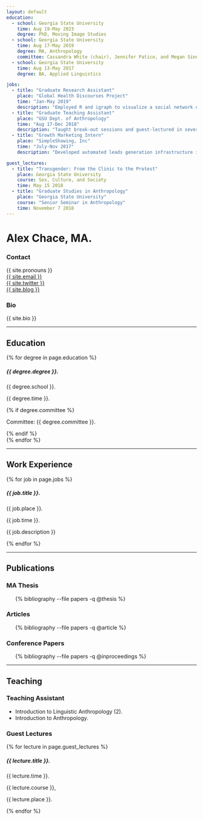 ```yaml
---
layout: default
education:
  - school: Georgia State University
    time: Aug 19-May 2023
    degree: PhD, Moving Image Studies
  - school: Georgia State University
    time: Aug 17-May 2019
    degree: MA, Anthropology
    committee: Cassandra White (chair), Jennifer Patico, and Megan Sinnott
  - school: Georgia State University
    time: Aug 13-May 2017
    degree: BA, Applied Linguistics

jobs:
  - title: "Graduate Research Assistant"
    place: "Global Health Discourses Project"
    time: "Jan-May 2019"
    description: "Employed R and igraph to visualize a social network of global health organizations scraped on organization websites."
  - title: "Graduate Teaching Assistant"
    place: "GSU Dept. of Anthropology"
    time: "Aug 17-Dec 2018"
    description: "Taught break-out sessions and guest-lectured in several introductory Anthropology courses. I also graded papers, tests, and other assignments."
  - title: "Growth Marketing Intern"
    place: "SimpleShowing, Inc"
    time: "July-Nov 2017"
    description: "Developed automated leads generation infrastructure in Python, using data from Zillow and other sources with customized text- and email-based outreach and preferential lead selection. I also assisted in updating company websites and customer-facing infrastructure in React, HTML, and CSS."

guest_lectures:
  - title: "Transgender: From the Clinic to the Protest"
    place: Georgia State University
    course: Sex, Culture, and Society
    time: May 15 2018
  - title: "Graduate Studies in Anthropology"
    place: "Georgia State University"
    course: "Senior Seminar in Anthropology"
    time: November 7 2018
---
```


<h1 class="name">Alex Chace, MA.</h1>
<div class="row">
    <div class="column-left">

<h3>Contact</h3>
<div class="contact">
    <div class="row">
        <div class="column"><i class="fas fa-neuter"></i></div>
        <div class="column">{{ site.pronouns }}</div>
    </div>
    <div class="row">
        <div class="column"><i class="fas fa-envelope"></i></div>
        <div class="column"><a href="mailto:{{ site.email }}">{{ site.email }}</a></div>
    </div>
    <div class="row">
        <div class="column"><i class="fab fa-twitter"></i></div>
        <div class="column"><a href="http://twitter.com/{{ site.twitter }}">{{ site.twitter }}</a></div>
    </div>
    <div class="row">
        <div class="column"><i class="fas fa-blog"></i></div>
        <div class="column"><a href="https://{{ site.blog }}">{{ site.blog }}</a></div>
    </div>
</div>
</div>

<div class="column-right">
    <h3>Bio</h3>
<p class="bio">{{ site.bio }}</p>
</div>

</div>

<hr>

<h2> <i class="fas fa-university"></i> Education</h2>
<div class="items">
    {% for degree in page.education %}
    <div class="item">
        <h5>{{ degree.degree }}.</h5>
        <p class="time">{{ degree.school }}.</p>
        <p class="time">{{ degree.time }}.</p>
        {% if degree.committee %}
            <p class="description">Committee: {{ degree.committee }}.</p>
        {% endif %}
    </div>
    {% endfor %}
</div>
<hr>

<h2><i class="fas fa-briefcase"></i> Work Experience</h2>
<div class="items">
    {% for job in page.jobs %}
    <div class="item">
        <h5>{{ job.title }}.</h5>
        <p class="time">{{ job.place }}.</p>
        <p class="time">{{ job.time }}.</p>
        <p class="description">{{ job.description }}</p>
    </div>
    {% endfor %}
</div>
<hr>

<h2><i class="fas fa-file-alt"></i> Publications</h2>

### MA Thesis

<ul class="bibliography">
{% bibliography --file papers -q @thesis %}
</ul>

### Articles

<ul class="bibliography">
{% bibliography --file papers -q @article %}
</ul>

### Conference Papers

<ul class="bibliography">
{% bibliography --file papers -q @inproceedings %}
</ul>

<hr>

<h2><i class="fas fa-chalkboard-teacher"></i> Teaching</h2>

### Teaching Assistant
- Introduction to Linguistic Anthropology (2).
- Introduction to Anthropology.

### Guest Lectures
<div class="items">
    {% for lecture in page.guest_lectures %}
    <div class="item">
        <h5>{{ lecture.title }}.</h5>
        <p class="time">{{ lecture.time }}.</p>
        <p class="time">{{ lecture.course }},</p>
        <p class="description">{{ lecture.place }}.</p>
    </div>
    {% endfor %}
</div>